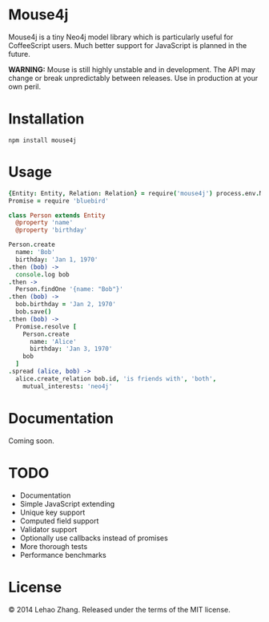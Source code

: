# Mouse4j
Mouse4j is a tiny Neo4j model library which is particularly useful for CoffeeScript users. Much better support for JavaScript is planned in the future.

**WARNING:** Mouse is still highly unstable and in development. The API may change or break unpredictably between releases. Use in production at your own peril.

# Installation
`npm install mouse4j`

# Usage
```coffeescript
{Entity: Entity, Relation: Relation} = require('mouse4j') process.env.NEO4J_URL or 'http://localhost:7474'
Promise = require 'bluebird'

class Person extends Entity
  @property 'name'
  @property 'birthday'

Person.create
  name: 'Bob'
  birthday: 'Jan 1, 1970'
.then (bob) ->
  console.log bob
.then ->
  Person.findOne '{name: "Bob"}'
.then (bob) ->
  bob.birthday = 'Jan 2, 1970'
  bob.save()
.then (bob) ->
  Promise.resolve [
    Person.create
      name: 'Alice'
      birthday: 'Jan 3, 1970'
    bob
  ]
.spread (alice, bob) ->
  alice.create_relation bob.id, 'is friends with', 'both',
    mutual_interests: 'neo4j'
```

# Documentation
Coming soon.

# TODO
* Documentation
* Simple JavaScript extending
* Unique key support
* Computed field support
* Validator support
* Optionally use callbacks instead of promises
* More thorough tests
* Performance benchmarks

# License
&copy; 2014 Lehao Zhang. Released under the terms of the MIT license.
